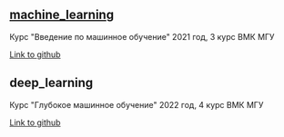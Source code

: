 ## [machine_learning](https://github.com/juliazadorozhnaya/Machine_Learning_and_Deep_Learning_cmc/tree/main/ML)

Курс "Введение по машинное обучение" 2021 год,
3 курс ВМК МГУ

[Link to github](https://github.com/Dyakonov/MSUML)

## deep_learning

Курс "Глубокое машинное обучение" 2022 год,
4 курс ВМК МГУ

[Link to github](https://github.com/Dyakonov/MSUDLL)


